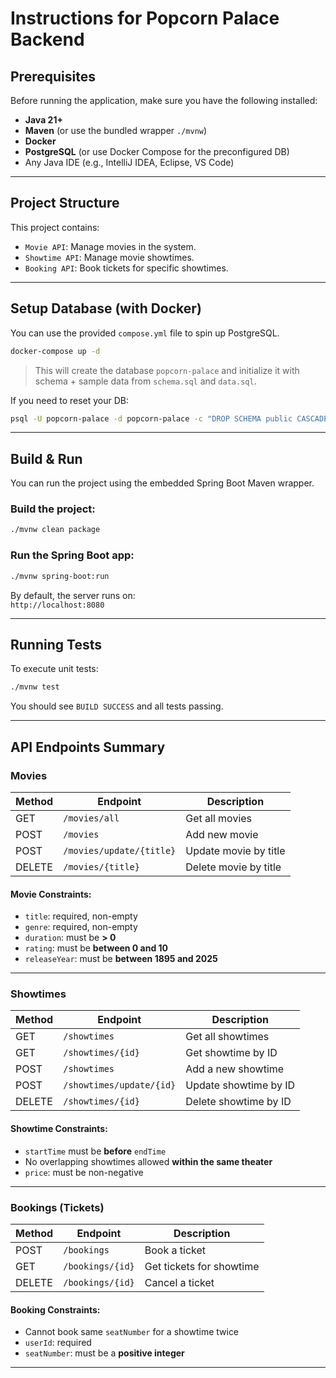 # Instructions for Popcorn Palace Backend

## Prerequisites

Before running the application, make sure you have the following installed:

- **Java 21+**
- **Maven** (or use the bundled wrapper `./mvnw`)
- **Docker**
- **PostgreSQL** (or use Docker Compose for the preconfigured DB)
- Any Java IDE (e.g., IntelliJ IDEA, Eclipse, VS Code)

---

## Project Structure

This project contains:

- `Movie API`: Manage movies in the system.
- `Showtime API`: Manage movie showtimes.
- `Booking API`: Book tickets for specific showtimes.

---

## Setup Database (with Docker)

You can use the provided `compose.yml` file to spin up PostgreSQL.

```bash
docker-compose up -d
```

> This will create the database `popcorn-palace` and initialize it with schema + sample data from `schema.sql` and `data.sql`.

If you need to reset your DB:
```bash
psql -U popcorn-palace -d popcorn-palace -c "DROP SCHEMA public CASCADE; CREATE SCHEMA public;"
```

---

## Build & Run

You can run the project using the embedded Spring Boot Maven wrapper.

### Build the project:

```bash
./mvnw clean package
```

### Run the Spring Boot app:

```bash
./mvnw spring-boot:run
```

By default, the server runs on:  
`http://localhost:8080`

---

## Running Tests

To execute unit tests:

```bash
./mvnw test
```
You should see `BUILD SUCCESS` and all tests passing.

---

## API Endpoints Summary

### Movies

| Method | Endpoint                  | Description             |
|--------|---------------------------|-------------------------|
| GET    | `/movies/all`             | Get all movies          |
| POST   | `/movies`                 | Add new movie           |
| POST   | `/movies/update/{title}`  | Update movie by title   |
| DELETE | `/movies/{title}`         | Delete movie by title   |

#### Movie Constraints:

- `title`: required, non-empty
- `genre`: required, non-empty
- `duration`: must be **> 0**
- `rating`: must be **between 0 and 10**
- `releaseYear`: must be **between 1895 and 2025**

---

### Showtimes

| Method | Endpoint                          | Description             |
|--------|-----------------------------------|-------------------------|
| GET    | `/showtimes`                      | Get all showtimes       |
| GET    | `/showtimes/{id}`                 | Get showtime by ID      |
| POST   | `/showtimes`                      | Add a new showtime      |
| POST   | `/showtimes/update/{id}`          | Update showtime by ID   |
| DELETE | `/showtimes/{id}`                 | Delete showtime by ID   |

#### Showtime Constraints:

- `startTime` must be **before** `endTime`
- No overlapping showtimes allowed **within the same theater**
- `price`: must be non-negative

---

### Bookings (Tickets)

| Method | Endpoint         | Description              |
|--------|------------------|--------------------------|
| POST   | `/bookings`      | Book a ticket            |
| GET    | `/bookings/{id}` | Get tickets for showtime |
| DELETE | `/bookings/{id}` | Cancel a ticket          |

#### Booking Constraints:

- Cannot book same `seatNumber` for a showtime twice
- `userId`: required
- `seatNumber`: must be a **positive integer**

---

